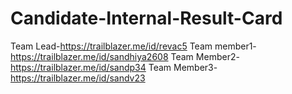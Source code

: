 # Candidate-Internal-Result-Card
Team Lead-https://trailblazer.me/id/revac5
Team member1-https://trailblazer.me/id/sandhiya2608
Team Member2-https://trailblazer.me/id/sandp34
Team Member3-https://trailblazer.me/id/sandv23
